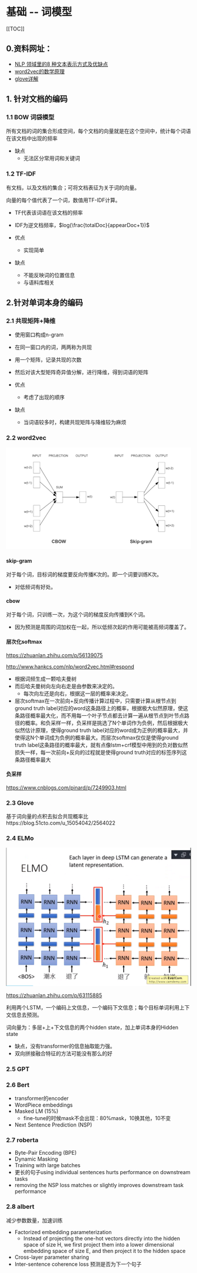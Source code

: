 # 基础 -- 词模型

[[TOC]]

## 0.资料网址：

- [NLP 领域里的8 种文本表示方式及优缺点](https://easyai.tech/blog/nlp-%E9%A2%86%E5%9F%9F%E9%87%8C%E7%9A%848-%E7%A7%8D%E6%96%87%E6%9C%AC%E8%A1%A8%E7%A4%BA%E6%96%B9%E5%BC%8F%E5%8F%8A%E4%BC%98%E7%BC%BA%E7%82%B9/)
- [word2vec的数学原理](https://blog.csdn.net/itplus/article/details/37969519)
- [glove详解](http://www.fanyeong.com/2018/02/19/glove-in-detail/#comment-1462)

## 1. 针对文档的编码

### 1.1 BOW 词袋模型

所有文档的词的集合形成空间，每个文档的向量就是在这个空间中，统计每个词语在该文档中出现的频率

- 缺点
  - 无法区分常用词和关键词

### 1.2 TF-IDF

有文档，以及文档的集合；可将文档表征为关于词的向量。

向量的每个值代表了一个词，数值用TF-IDF计算。

- TF代表该词语在该文档的频率
- IDF为逆文档频率，$log(\frac{totalDoc}{appearDoc+1})$​

- 优点
  - 实现简单
- 缺点
  - 不能反映词的位置信息
  - 与语料库相关



## 2.针对单词本身的编码

### 2.1 共现矩阵+降维

- 使用窗口构成n-gram
- 在同一窗口内的词，两两称为共现
- 用一个矩阵，记录共现的次数
- 然后对该大型矩阵奇异值分解，进行降维，得到词语的矩阵

- 优点
  - 考虑了出现的顺序
- 缺点
  - 当词语较多时，构建共现矩阵与降维较为麻烦

### 2.2 word2vec

![img](./pic/1cuOmGT7NevP9oJFJfVpRKA.png)

#### skip-gram

对于每个词，目标词的梯度要反向传播K次的。即一个词要训练K次。

- 对低频词有好处。

#### cbow

对于每个词，只训练一次，为这个词的梯度反向传播到K个词。

- 因为预测是周围的词加权在一起，所以低频次起的作用可能被高频词覆盖了。

#### 层次化softmax

https://zhuanlan.zhihu.com/p/56139075

http://www.hankcs.com/nlp/word2vec.html#respond

- 根据词频生成一颗哈夫曼树
- 而后哈夫曼树向左向右走是由参数来决定的。
  - 每次向左还是向右，根据这一层的概率来决定。
- 层次softmax在一次前向+反向传播计算过程中，只需要计算从根节点到ground truth  label对应的word这条路径上的概率，根据极大似然原理，使这条路径概率最大化，而不用每一个叶子节点都去计算一遍从根节点到叶节点路径的概率。和负采样一样，负采样是挑选了N个单词作为负例，然后根据极大似然估计原理，使得ground truth label对应的word成为正例的概率最大，并使得这N个单词成为负例的概率最大。而层次softmax仅仅是使得ground  truth label这条路径的概率最大，就有点像lstm+crf模型中用到的负对数似然损失一样，每一次前向+反向的过程就是使得ground  truth对应的标签序列这条路径概率最大

#### 负采样

https://www.cnblogs.com/pinard/p/7249903.html

### 2.3 Glove

基于词向量的点积去拟合共现概率比https://blog.51cto.com/u_15054042/2564022

### 2.4 ELMo

![img](./pic/elmo-2.png)

https://zhuanlan.zhihu.com/p/63115885

利用两个LSTM，一个编码上文信息，一个编码下文信息；每个目标单词利用上下文信息去预测。

词向量为：多层+上+下文信息的两个hidden state，加上单词本身的Hidden state

- 缺点，没有transformer的信息抽取能力强。
- 双向拼接融合特征的方法可能没有那么的好

### 2.5 GPT

### 2.6 Bert

- transformer的encoder
- WordPiece embeddings
- Masked LM (15%)
  - fine-tune的时候mask不会出现：80%mask，10换其他，10不变
- Next Sentence Prediction (NSP)

### 2.7 roberta

- Byte-Pair Encoding (BPE)
- Dynamic Masking
- Training with large batches
- 更长的句子using individual sentences hurts performance on downstream tasks
-  removing the NSP loss matches or slightly improves downstream task performance

### 2.8 albert

减少参数数量，加速训练

- Factorized embedding parameterization
  -  Instead of projecting the one-hot vectors directly into the hidden space of size H, we first project them into a lower dimensional embedding space of size E, and then project it to the hidden space
- Cross-layer parameter sharing
- Inter-sentence coherence loss 预测是否为下一个句子
